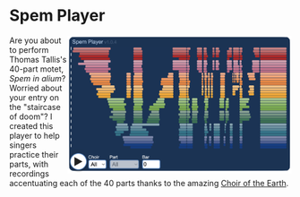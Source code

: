 # Spem Player

<img src=assets/spem-player.png align=right width=400 />

Are you about to perform Thomas Tallis's 40-part motet, _Spem in alium_?  Worried about your entry on the "staircase of doom"?  I created this player to help singers practice their parts, with recordings accentuating each of the 40 parts 
thanks to the amazing [Choir of the Earth](https://www.choiroftheearth.com "Choir of the Earth").


